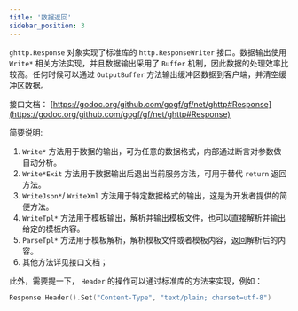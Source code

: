 ```yaml
---
title: '数据返回'
sidebar_position: 3
---
```


`ghttp.Response` 对象实现了标准库的 `http.ResponseWriter` 接口。数据输出使用 `Write*` 相关方法实现，并且数据输出采用了 `Buffer` 机制，因此数据的处理效率比较高。任何时候可以通过 `OutputBuffer` 方法输出缓冲区数据到客户端，并清空缓冲区数据。

接口文档： [https://godoc.org/github.com/gogf/gf/net/ghttp#Response](https://godoc.org/github.com/gogf/gf/net/ghttp#Response)

简要说明:

1. `Write*` 方法用于数据的输出，可为任意的数据格式，内部通过断言对参数做自动分析。
2. `Write*Exit` 方法用于数据输出后退出当前服务方法，可用于替代 `return` 返回方法。
3. `WriteJson*`/ `WriteXml` 方法用于特定数据格式的输出，这是为开发者提供的简便方法。
4. `WriteTpl*` 方法用于模板输出，解析并输出模板文件，也可以直接解析并输出给定的模板内容。
5. `ParseTpl*` 方法用于模板解析，解析模板文件或者模板内容，返回解析后的内容。
6. 其他方法详见接口文档；

此外，需要提一下， `Header` 的操作可以通过标准库的方法来实现，例如：

```  go
Response.Header().Set("Content-Type", "text/plain; charset=utf-8")
```